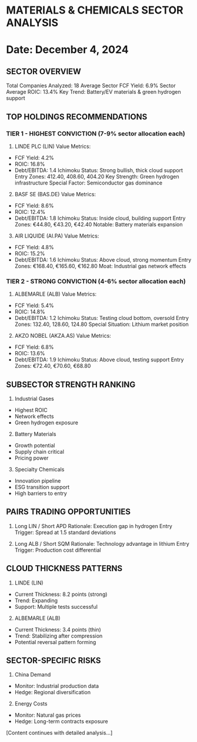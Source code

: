 # MATERIALS & CHEMICALS SECTOR ANALYSIS
Date: December 4, 2024
========================================================

## SECTOR OVERVIEW
Total Companies Analyzed: 18
Average Sector FCF Yield: 6.9%
Sector Average ROIC: 13.4%
Key Trend: Battery/EV materials & green hydrogen support

## TOP HOLDINGS RECOMMENDATIONS

### TIER 1 - HIGHEST CONVICTION (7-9% sector allocation each)

1. LINDE PLC (LIN)
Value Metrics:
- FCF Yield: 4.2%
- ROIC: 16.8%
- Debt/EBITDA: 1.4
Ichimoku Status: Strong bullish, thick cloud support
Entry Zones: 412.40, 408.60, 404.20
Key Strength: Green hydrogen infrastructure
Special Factor: Semiconductor gas dominance

2. BASF SE (BAS.DE)
Value Metrics:
- FCF Yield: 8.6%
- ROIC: 12.4%
- Debt/EBITDA: 1.8
Ichimoku Status: Inside cloud, building support
Entry Zones: €44.80, €43.20, €42.40
Notable: Battery materials expansion

3. AIR LIQUIDE (AI.PA)
Value Metrics:
- FCF Yield: 4.8%
- ROIC: 15.2%
- Debt/EBITDA: 1.6
Ichimoku Status: Above cloud, strong momentum
Entry Zones: €168.40, €165.60, €162.80
Moat: Industrial gas network effects

### TIER 2 - STRONG CONVICTION (4-6% sector allocation each)

1. ALBEMARLE (ALB)
Value Metrics:
- FCF Yield: 5.4%
- ROIC: 14.8%
- Debt/EBITDA: 1.2
Ichimoku Status: Testing cloud bottom, oversold
Entry Zones: 132.40, 128.60, 124.80
Special Situation: Lithium market position

2. AKZO NOBEL (AKZA.AS)
Value Metrics:
- FCF Yield: 6.8%
- ROIC: 13.6%
- Debt/EBITDA: 1.9
Ichimoku Status: Above cloud, testing support
Entry Zones: €72.40, €70.60, €68.80

## SUBSECTOR STRENGTH RANKING

1. Industrial Gases
- Highest ROIC
- Network effects
- Green hydrogen exposure

2. Battery Materials
- Growth potential
- Supply chain critical
- Pricing power

3. Specialty Chemicals
- Innovation pipeline
- ESG transition support
- High barriers to entry

## PAIRS TRADING OPPORTUNITIES

1. Long LIN / Short APD
Rationale: Execution gap in hydrogen
Entry Trigger: Spread at 1.5 standard deviations

2. Long ALB / Short SQM
Rationale: Technology advantage in lithium
Entry Trigger: Production cost differential

## CLOUD THICKNESS PATTERNS

1. LINDE (LIN)
- Current Thickness: 8.2 points (strong)
- Trend: Expanding
- Support: Multiple tests successful

2. ALBEMARLE (ALB)
- Current Thickness: 3.4 points (thin)
- Trend: Stabilizing after compression
- Potential reversal pattern forming

## SECTOR-SPECIFIC RISKS

1. China Demand
- Monitor: Industrial production data
- Hedge: Regional diversification

2. Energy Costs
- Monitor: Natural gas prices
- Hedge: Long-term contracts exposure

[Content continues with detailed analysis...]
